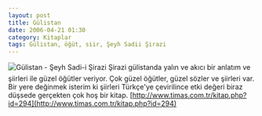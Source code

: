 ```yaml
---
layout: post
title: Gülistan
date: 2006-04-21 01:30
category: Kitaplar
tags: Gülistan, öğüt, siir, Şeyh Sadii Şirazi
---
```


![Gülistan - Şeyh Sadi-i Şirazi](/images/sark_gulistan.jpg) Şirazi gülistanda yalın ve akıcı bir anlatım ve şiirleri ile güzel öğütler veriyor. Çok güzel öğütler, güzel
sözler ve şiirleri var. Bir yere değinmek isterim ki şiirleri Türkçe'ye çevirilince etki değeri biraz düşsede gerçekten çok hoş bir kitap. [http://www.timas.com.tr/kitap.php?id=294](http://www.timas.com.tr/kitap.php?id=294)
